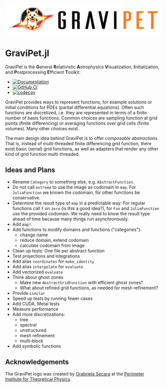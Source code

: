 ![GraviPet logo](figures/GraviPet-light-background.jpg)

# GraviPet.jl

GraviPet is the **G**eneral **R**elativistic **A**strophysics
**V**isualization, **I**nitialization, and **P**ostprocessing
**E**fficient **T**oolkit.

* [![Documentation](https://img.shields.io/badge/Docs-Dev-blue.svg)](https://eschnett.github.io/GraviPet.jl/dev/)
* [![GitHub
  CI](https://github.com/eschnett/GraviPet.jl/workflows/CI/badge.svg)](https://github.com/eschnett/GraviPet.jl/actions)
* [![codecov](https://codecov.io/gh/eschnett/GraviPet.jl/graph/badge.svg?token=VGMG5U8M41)](https://codecov.io/gh/eschnett/GraviPet.jl)

GraviPet provides ways to represent functions, for example solutions
or initial conditions for PDEs (partial differential equations). Often
such functions are discretized, i.e. they are represented in terms
of a finite number of basis functions. Common choices are sampling
function at grid points (finite differencing) or averaging functions
over grid cells (finite volumes). Many other choices exist.

The main design idea behind GraviPet is to offer *composable
abstractions*. That is, instead of multi-threaded finite differencing
grid function, there exist basic (serial) grid functions, as well as
adapters that render any other kind of grid function multi-threaded.

## Ideas and Plans

- Rename `Category` to something else, e.g. `AbstractFunction`.
- Do not call `extrema` to use the image as codomain in `map`. For `JuliaFunction` we known the codomain, for other functions be conservative.
- Determine the result type of `map` in a predictable way: For regular functions call `f` on `zero` (is this a good idea?), for `Fun` and `JuliaFunction` use the provided codomain. We really need to know the result type ahead of time because many things run asynchronously.
- Add `map!`.
- Add functions to modify domains and functions ("categories"):
  - change name
  - reduce domain, extend codomain
  - calculate codomain from image
- Clean up tests: One file per abstract function
- Test projections and integrations
- Add alias `coordinates` for `make_identity`
- Add alias `interpolate` for `evaluate`
- Add vectorized `evaluate`
- Think about ghost zones
  - Make new `AbstractGridFunction` with efficient ghost zones?
  - What about refined grid functions, as needed for mesh refinement?
- Provide `similar`
- Speed up tests by running fewer cases
- Add CUDA, Metal tests
- Measure performance
- Add more discretizations:
  - tree
  - spectral
  - unstructured
  - mesh refinement
  - multi-block
- Add symbolic functions

## Acknowledgements

The GraviPet logo was created by [Grabriela
Secara](https://perimeterinstitute.ca/people/gabriela-secara) at the
[Perimeter Institute for Theoretical
Physics](https://perimeterinstitute.ca/).
